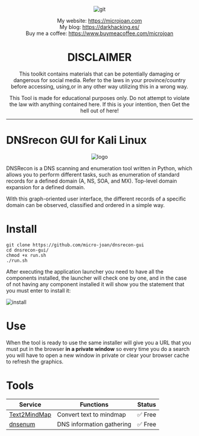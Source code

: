 <div align="center"> 

![git](https://user-images.githubusercontent.com/55983491/207074950-9dae61cc-6e0c-444c-8029-7f0b5c5f8e87.gif)

My website: https://microjoan.com <br>
My blog: https://darkhacking.es/ <br>
Buy me a coffee: https://www.buymeacoffee.com/microjoan

# DISCLAIMER
This toolkit contains materials that can be potentially damaging or dangerous for social media. Refer to the laws in your province/country before accessing, using,or in any other way utilizing this in a wrong way.

This Tool is made for educational purposes only. Do not attempt to violate the law with anything contained here. If this is your intention, then Get the hell out of here!

</div>
<hr>

# DNSrecon GUI for Kali Linux 

<div align="center"> 
  
  ![logo](https://user-images.githubusercontent.com/55983491/206944421-022377ca-ba40-499e-a7db-a88269b753be.png)

</div>

DNSRecon is a DNS scanning and enumeration tool written in Python, which allows you to perform different tasks, such as enumeration of standard records for a defined domain (A, NS, SOA, and MX). Top-level domain expansion for a defined domain.

With this graph-oriented user interface, the different records of a specific domain can be observed, classified and ordered in a simple way.

#  Install

```
git clone https://github.com/micro-joan/dnsrecon-gui
cd dnsrecon-gui/
chmod +x run.sh
./run.sh
```

After executing the application launcher you need to have all the components installed, the launcher will check one by one, and in the case of not having any component installed it will show you the statement that you must enter to install it:

![install](https://user-images.githubusercontent.com/55983491/206945068-4421b9ca-a66f-49b7-b4f5-8a53579f8177.gif)

# Use

When the tool is ready to use the same installer will give you a URL that you must put in the browser <b>in a private window</b> so every time you do a search you will have to open a new window in private or clear your browser cache to refresh the graphics.

# Tools
<table>
  <thead>
  <tr>
    <th>Service</th>
    <th>Functions</th>
    <th>Status</th>
  </tr>
  </thead>
<tbody>
  

<tr>
  <td><a href="https://github.com/TobLoef/text2mindmap" rel="nofollow">Text2MindMap</a></td>
   <td>Convert text to mindmap</td>
   <td><g-emoji class="g-emoji" alias="white_check_mark" fallback-src="https://github.githubassets.com/images/icons/emoji/unicode/2705.png">✅</g-emoji> Free</g-emoji>
  </td>
</tr>
<tr>
  <td><a href="https://www.kali.org/tools/dnsenum/" rel="nofollow">dnsenum</a></td>
   <td>DNS information gathering</td>
   <td><g-emoji class="g-emoji" alias="white_check_mark" fallback-src="https://github.githubassets.com/images/icons/emoji/unicode/2705.png">✅</g-emoji> Free</g-emoji>
  </td>
</tr>

</tbody>
</table>
